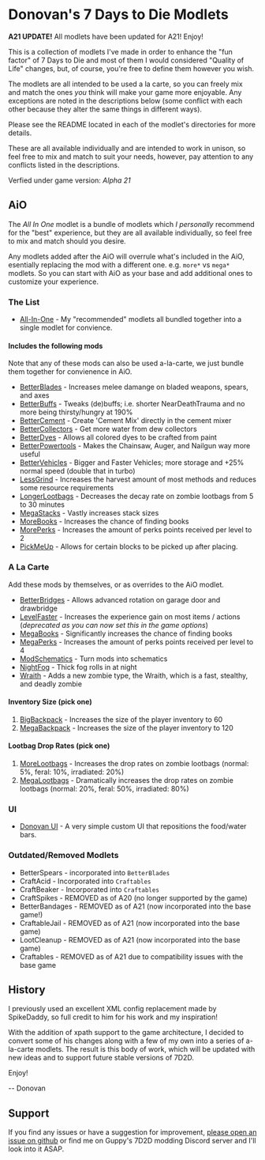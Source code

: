 # Donovan's 7 Days to Die Modlets

**A21 UPDATE!** All modlets have been updated for A21! Enjoy!

This is a collection of modlets I've made in order to enhance the "fun factor" of 7 Days to Die and most of them I would considered "Quality of Life" changes, but, of course, you're free to define them however you wish.

The modlets are all intended to be used a la carte, so you can freely mix and match the ones _you_ think will make your game more enjoyable. Any exceptions are noted in the descriptions below (some conflict with each other because they alter the same things in different ways).

Please see the README located in each of the modlet's directories for more details.

These are all available individually and are intended to work in unison, so feel free to mix and match to suit your needs, however, pay attention to any conflicts listed in the descriptions.

Verfied under game version: _Alpha 21_

## AiO

The _All In One_ modlet is a bundle of modlets which _I personally_ recommend for the "best" experience, but they are all available individually, so feel free to mix and match should you desire.

Any modlets added after the AiO will overrule what's included in the AiO, esentially replacing the mod with a different one. e.g. `more*` vs `mega*` modlets. So you can start with AiO as your base and add additional ones to customize your experience.

### The List

- [All-In-One](donovan-aio) - My "recommended" modlets all bundled together into a single modlet for convience.

#### Includes the following mods

Note that any of these mods can also be used a-la-carte, we just bundle them together for convienence in AiO.

- [BetterBlades](donovan-betterblades) - Increases melee damange on bladed weapons, spears, and axes
- [BetterBuffs](donovan-betterbuffs) - Tweaks (de)buffs; i.e. shorter NearDeathTrauma and no more being thirsty/hungry at 190%
- [BetterCement](donovan-bettercement) - Create 'Cement Mix' directly in the cement mixer
- [BetterCollectors](donovan-bettercollectors) - Get more water from dew collectors
- [BetterDyes](donovan-betterdyes) - Allows all colored dyes to be crafted from paint
- [BetterPowertools](donovan-betterpowertools) - Makes the Chainsaw, Auger, and Nailgun way more useful
- [BetterVehicles](donovan-bettervehicles) - Bigger and Faster Vehicles; more storage and +25% normal speed (double that in turbo)
- [LessGrind](donovan-lessgrind) - Increases the harvest amount of most methods and reduces some resource requirements
- [LongerLootbags](donovan-longerlootbags) - Decreases the decay rate on zombie lootbags from 5 to 30 minutes
- [MegaStacks](donovan-megastacks) - Vastly increases stack sizes
- [MoreBooks](donovan-morebooks) - Increases the chance of finding books
- [MorePerks](donovan-moreperks) - Increases the amount of perks points received per level to 2
- [PickMeUp](donovan-pickmeup) - Allows for certain blocks to be picked up after placing.

### A La Carte

Add these mods by themselves, or as overrides to the AiO modlet.

- [BetterBridges](donovan-betterbridges) - Allows advanced rotation on garage door and drawbridge
- [LevelFaster](donovan-levelfaster) - Increases the experience gain on most items / actions (_deprecated as you can now set this in the game options_)
- [MegaBooks](donovan-megabooks) - Significantly increases the chance of finding books
- [MegaPerks](donovan-megaperks) - Increases the amount of perks points received per level to 4
- [ModSchematics](donovan-modschematics) - Turn mods into schematics
- [NightFog](donovan-nightfog) - Thick fog rolls in at night
- [Wraith](donovan-wraith) - Adds a new zombie type, the Wraith, which is a fast, stealthy, and deadly zombie

#### Inventory Size (pick one)

1. [BigBackpack](donovan-bigbackpack) - Increases the size of the player inventory to 60
2. [MegaBackpack](donovan-megabackpack) - Increases the size of the player inventory to 120

#### Lootbag Drop Rates (pick one)

1. [MoreLootbags](donovan-morelootbags) - Increases the drop rates on zombie lootbags (normal: 5%, feral: 10%, irradiated: 20%)
2. [MegaLootbags](donovan-megalootbags) - Dramatically increases the drop rates on zombie lootbags (normal: 20%, feral: 50%, irradiated: 80%)

### UI

- [Donovan UI](donovan-ui) - A very simple custom UI that repositions the food/water bars.

### Outdated/Removed Modlets

- BetterSpears - incorporated into `BetterBlades`
- CraftAcid - Incorporated into `Craftables`
- CraftBeaker - Incorporated into `Craftables`
- CraftSpikes - REMOVED as of A20 (no longer supported by the game)
- BetterBandages - REMOVED as of A21 (now incorporated into the base game!)
- CraftableJail - REMOVED as of A21 (now incorporated into the base game)
- LootCleanup - REMOVED as of A21 (now incorporated into the base game)
- Craftables - REMOVED as of A21 due to compatibility issues with the base game

## History

I previously used an excellent XML config replacement made by SpikeDaddy, so full credit to him for his work and my inspiration!

With the addition of xpath support to the game architecture, I decided to convert some of his changes along with a few of my own into a series of a-la-carte modlets. The result is this body of work, which will be updated with new ideas and to support future stable versions of 7D2D.

Enjoy!

-- Donovan

## Support

If you find any issues or have a suggestion for improvement, [please open an issue on github](https://github.com/DonovanMods/donovan-7d2d-modlets/issues) or find me on Guppy's 7D2D modding Discord server and I'll look into it ASAP.
